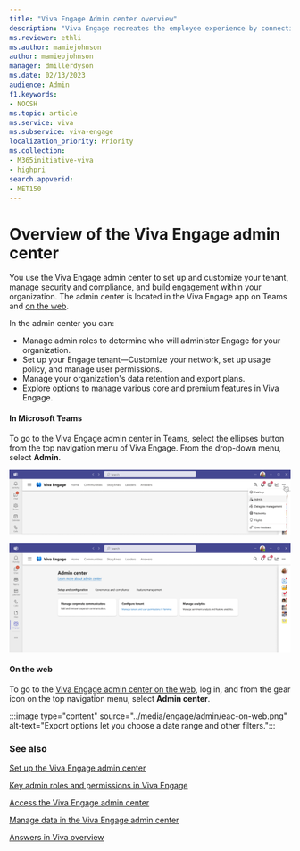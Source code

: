 ```yaml
---
title: "Viva Engage Admin center overview"
description: "Viva Engage recreates the employee experience by connecting people across the company, wherever and whenever they work, ensuring employees are included, engaged, and empowered."
ms.reviewer: ethli
ms.author: mamiejohnson
author: mamiepjohnson
manager: dmillerdyson
ms.date: 02/13/2023
audience: Admin
f1.keywords:
- NOCSH
ms.topic: article
ms.service: viva
ms.subservice: viva-engage
localization_priority: Priority
ms.collection:  
- M365initiative-viva
- highpri
search.appverid:
- MET150
---
```


# Overview of the Viva Engage admin center

You use the Viva Engage admin center to set up and customize your tenant, manage security and compliance, and build engagement within your organization. The admin center is located in the Viva Engage app on Teams and [on the web](https://www.yammer.com).

In the admin center you can:  

- Manage admin roles to determine who will administer Engage for your organization.
- Set up your Engage tenant—Customize your network, set up usage policy, and manage user permissions.
- Manage your organization's data retention and export plans.
- Explore options to manage various core and premium features in Viva Engage.  

#### In Microsoft Teams
To go to the Viva Engage admin center in Teams, select the ellipses button from the top navigation menu of Viva Engage. From the drop-down menu, select **Admin**.

[![Screenshot of the entrypoint into the Viva Engage admin center.](/viva/media/engage/admin/admin-entrypoint.png)](/viva/media/engage/admin/admin-entrypoint.png#lightbox)

[![Screenshot of the Viva Engage admin center experience for admins.](/viva/media/engage/admin/eac-entry-view.png)](/viva/media/engage/admin/eac-entry-view.png#lightbox)


#### On the web
To go to the [Viva Engage admin center on the web](https://www.yammer.com), log in, and from the gear icon on the top navigation menu, select **Admin center**.

:::image type="content" source="../media/engage/admin/eac-on-web.png" alt-text="Export options let you choose a date range and other filters.":::


### See also

[Set up the Viva Engage admin center](/viva/engage/eac-get-started)

[Key admin roles and permissions in Viva Engage](/viva/engage/eac-key-admin-roles-permissions)

[Access the Viva Engage admin center](/viva/engage/eac-as-access-eac)

[Manage data in the Viva Engage admin center](/viva/engage/eac-as-manage-data)

[Answers in Viva overview](/viva/engage/eac-answers-overview-setup)
